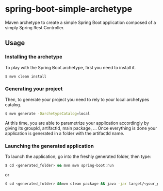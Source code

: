 # spring-boot-simple-archetype
Maven archetype to create a simple Spring Boot application composed of a simply Spring Rest Controller.

## Usage

### Installing the archetype
To play with the Spring Boot archetype, first you need to install it.

``` bash
$ mvn clean install
```

### Generating your project
Then, to generate your project you need to rely to your local archetypes catalog.

``` bash
$ mvn generate -DarchetypeCatalog=local
```

At this time, you are able to parametrize your application accordingly by giving its groupId, artifactId, main package, ...
Once everything is done your application is generated in a folder with the artifactId name.

### Launching the generated application
To launch the application, go into the freshly generated folder, then type:

``` bash
$ cd <generated_folder> && mvn mvn spring-boot:run
```

or

``` bash
$ cd <generated_folder> &&mvn clean package && java -jar target/<your_generated_jar>.jar
```
